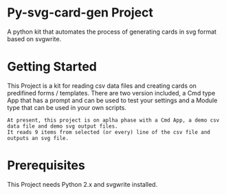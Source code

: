 # Py-svg-card-gen Project
A python kit that automates the process of generating cards in svg format based on svgwrite.

# Getting Started
This Project is a kit for reading csv data files and creating cards on predifined forms / templates. There are two version included, a Cmd type App that has a prompt and can be used to test your settings and a Module type that can be used in your own scripts.

```
At present, this project is on aplha phase with a Cmd App, a demo csv data file and demo svg output files. 
It reads 9 items from selected (or every) line of the csv file and outputs an svg file.
```
# Prerequisites
This Project needs Python 2.x and svgwrite installed.
